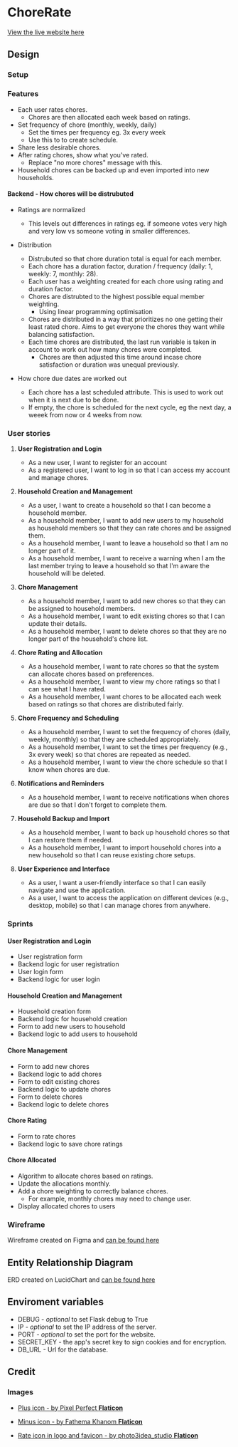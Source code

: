 # ChoreRate

[View the live website here](https://chorerate-cb14d5db605d.herokuapp.com/login?next=%2F)

## Design

### Setup

### Features

* Each user rates chores.
  * Chores are then allocated each week based on ratings.
* Set frequency of chore (monthly, weekly, daily)
  * Set the times per frequency eg. 3x every week
  * Use this to to create schedule.
* Share less desirable chores.
* After rating chores, show what you've rated.
  * Replace "no more chores" message with this.
* Household chores can be backed up and even imported into new households.

#### Backend - How chores will be distrubuted

* Ratings are normalized
  * This levels out differences in ratings eg. if someone votes very high and very low vs someone voting in smaller differences.
* Distribution
  * Distrubuted so that chore duration total is equal for each member.
  * Each chore has a duration factor, duration / frequency (daily: 1, weekly: 7, monthly: 28).
  * Each user has a weighting created for each chore using rating and duration factor.
  * Chores are distrubted to the highest possible equal member weighting.
    * Using linear programming optimisation
  * Chores are distributed in a way that prioritizes no one getting their least rated chore. Aims to get everyone the chores they want while balancing satisfaction.
  * Each time chores are distributed, the last run variable is taken in account to work out how many chores were completed.
    * Chores are then adjusted this time around incase chore satisfaction or duration was unequal previously.

* How chore due dates are worked out
  * Each chore has a last scheduled attribute. This is used to work out when it is next due to be done.
  * If empty, the chore is scheduled for the next cycle, eg the next day, a weeek from now or 4 weeks from now.

### User stories 

1. **User Registration and Login**
   * As a new user, I want to register for an account
   * As a registered user, I want to log in so that I can access my account and manage chores.

2. **Household Creation and Management**
   * As a user, I want to create a household so that I can become a household member.
   * As a household member, I want to add new users to my household as household members so that they can rate chores and be assigned them.
   * As a household member, I want to leave a household so that I am no longer part of it.
   * As a household member, I want to receive a warning when I am the last member trying to leave a household so that I'm aware the household will be deleted.

3. **Chore Management**
   * As a household member, I want to add new chores so that they can be assigned to household members.
   * As a household member, I want to edit existing chores so that I can update their details.
   * As a household member, I want to delete chores so that they are no longer part of the household's chore list.

4. **Chore Rating and Allocation**
   * As a household member, I want to rate chores so that the system can allocate chores based on preferences.
   * As a household member, I want to view my chore ratings so that I can see what I have rated.
   * As a household member, I want chores to be allocated each week based on ratings so that chores are distributed fairly.

5. **Chore Frequency and Scheduling**
   * As a household member, I want to set the frequency of chores (daily, weekly, monthly) so that they are scheduled appropriately.
   * As a household member, I want to set the times per frequency (e.g., 3x every week) so that chores are repeated as needed.
   * As a household member, I want to view the chore schedule so that I know when chores are due.

6. **Notifications and Reminders**
   * As a household member, I want to receive notifications when chores are due so that I don't forget to complete them.

7. **Household Backup and Import**
   * As a household member, I want to back up household chores so that I can restore them if needed.
   * As a household member, I want to import household chores into a new household so that I can reuse existing chore setups.

8.  **User Experience and Interface**
    * As a user, I want a user-friendly interface so that I can easily navigate and use the application.
    * As a user, I want to access the application on different devices (e.g., desktop, mobile) so that I can manage chores from anywhere.

### Sprints

#### User Registration and Login
* User registration form
* Backend logic for user registration
* User login form
* Backend logic for user login

#### Household Creation and Management
* Household creation form
* Backend logic for household creation
* Form to add new users to household
* Backend logic to add users to household

#### Chore Management
* Form to add new chores
* Backend logic to add chores
* Form to edit existing chores
* Backend logic to update chores
* Form to delete chores
* Backend logic to delete chores

#### Chore Rating
* Form to rate chores
* Backend logic to save chore ratings

#### Chore Allocated

* Algorithm to allocate chores based on ratings.
* Update the allocations monthly.
* Add a chore weighting to correctly balance chores.
  * For example, monthly chores may need to change user.
* Display allocated chores to users

### Wireframe

Wireframe created on Figma and [can be found here](https://www.figma.com/design/v2nJYg67szWzNOtYYGt84v/ChoreTool?node-id=1-2&t=HkiOzXU8oSLrsBJ6-1)


## Entity Relationship Diagram

ERD created on LucidChart and [can be found here](https://lucid.app/lucidchart/4fe510dc-91f4-4c66-9d34-28b186ccc122/edit?viewport_loc=-1173%2C-115%2C2742%2C1284%2C0_0&invitationId=inv_ef4eb648-4b5b-4cf5-b181-b8bd0e498cea)

## Enviroment variables

* DEBUG - _optional_ to set Flask debug to True
* IP - _optional_ to set the IP address of the server.
* PORT - _optional_ to set the port for the website.
* SECRET_KEY - the app's secret key to sign cookies and for encryption.
* DB_URL - Url for the database.

## Credit

### Images

* [Plus icon - by Pixel Perfect **Flaticon**](https://www.flaticon.com/free-icon/plus_1828819?term=plus&page=1&position=13&origin=search&related_id=1828819)

* [Minus icon - by Fathema Khanom **Flaticon**](https://www.flaticon.com/free-icon/minus_10263924?term=minus&page=1&position=14&origin=search&related_id=10263924)

* [Rate icon in logo and favicon - by photo3idea_studio **Flaticon**](https://www.flaticon.com/free-icon/rate_3163742?term=rate&page=1&position=1&origin=tag&related_id=3163742)
